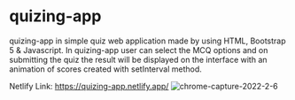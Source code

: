 # quizing-app
quizing-app in simple quiz web application made by using HTML, Bootstrap 5 & Javascript. In quizing-app user can select the MCQ options and on submitting the quiz the result will be displayed on the interface with an animation of scores created with setInterval method.

Netlify Link: https://quizing-app.netlify.app/
![chrome-capture-2022-2-6](https://user-images.githubusercontent.com/93083000/156915638-d8db0d3a-0ef1-4ea4-9df2-4dde313ebc19.gif)

